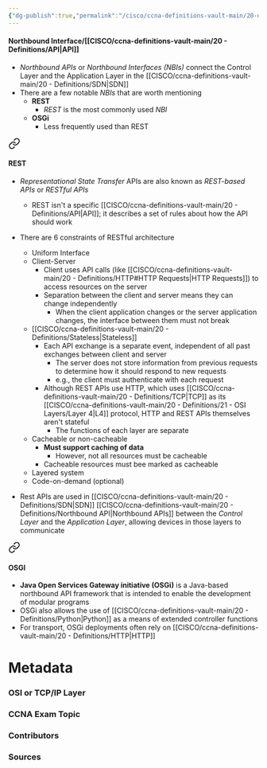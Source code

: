 ```yaml
---
{"dg-publish":true,"permalink":"/cisco/ccna-definitions-vault-main/20-definitions/northbound-api/","tags":["defs_ccna"]}
---
```


#### Northbound Interface/[[CISCO/ccna-definitions-vault-main/20 - Definitions/API\|API]]
- *Northbound APIs* or *Northbound Interfaces (NBIs)* connect the Control Layer and the Application Layer in the [[CISCO/ccna-definitions-vault-main/20 - Definitions/SDN\|SDN]]
- There are a few notable *NBIs* that are worth mentioning
	- **REST**
		- *REST* is the most commonly used *NBI*
	- **OSGi**
		- Less frequently used than REST


<div class="transclusion internal-embed is-loaded"><a class="markdown-embed-link" href="/cisco/ccna-definitions-vault-main/20-definitions/rest/#rest" aria-label="Open link"><svg xmlns="http://www.w3.org/2000/svg" width="24" height="24" viewBox="0 0 24 24" fill="none" stroke="currentColor" stroke-width="2" stroke-linecap="round" stroke-linejoin="round" class="svg-icon lucide-link"><path d="M10 13a5 5 0 0 0 7.54.54l3-3a5 5 0 0 0-7.07-7.07l-1.72 1.71"></path><path d="M14 11a5 5 0 0 0-7.54-.54l-3 3a5 5 0 0 0 7.07 7.07l1.71-1.71"></path></svg></a><div class="markdown-embed">



#### REST
- *Representational State Transfer* APIs are also known as *REST-based APIs* or *RESTful APIs*
	- REST isn't a specific [[CISCO/ccna-definitions-vault-main/20 - Definitions/API\|API]]; it describes a set of rules about how the API should work
- There are 6 constraints of RESTful architecture
	- Uniform Interface
	- Client-Server
		- Client uses API calls (like [[CISCO/ccna-definitions-vault-main/20 - Definitions/HTTP#HTTP Requests\|HTTP Requests]]) to access resources on the server
		- Separation between the client and server means they can change independently
			- When the client application changes or the server application changes, the interface between them must not break
	- [[CISCO/ccna-definitions-vault-main/20 - Definitions/Stateless\|Stateless]]
		- Each API exchange is a separate event, independent of all past exchanges between client and server
			- The server does not store information from previous requests to determine how it should respond to new requests
			- e.g., the client must authenticate with each request
		- Although REST APIs use HTTP, which uses [[CISCO/ccna-definitions-vault-main/20 - Definitions/TCP\|TCP]] as its [[CISCO/ccna-definitions-vault-main/20 - Definitions/21 - OSI Layers/Layer 4\|L4]] protocol, HTTP and REST APIs themselves aren't stateful
			- The functions of each layer are separate
	- Cacheable or non-cacheable
		- **Must support caching of data**
			- However, not all resources must be cacheable
		- Cacheable resources must bee marked as cacheable
	- Layered system
	- Code-on-demand (optional)




- Rest APIs are used in [[CISCO/ccna-definitions-vault-main/20 - Definitions/SDN\|SDN]] [[CISCO/ccna-definitions-vault-main/20 - Definitions/Northbound API\|Northbound APIs]] between the *Control Layer* and the *Application Layer*, allowing devices in those layers to communicate








</div></div>


<div class="transclusion internal-embed is-loaded"><a class="markdown-embed-link" href="/cisco/ccna-definitions-vault-main/20-definitions/os-gi/#osgi" aria-label="Open link"><svg xmlns="http://www.w3.org/2000/svg" width="24" height="24" viewBox="0 0 24 24" fill="none" stroke="currentColor" stroke-width="2" stroke-linecap="round" stroke-linejoin="round" class="svg-icon lucide-link"><path d="M10 13a5 5 0 0 0 7.54.54l3-3a5 5 0 0 0-7.07-7.07l-1.72 1.71"></path><path d="M14 11a5 5 0 0 0-7.54-.54l-3 3a5 5 0 0 0 7.07 7.07l1.71-1.71"></path></svg></a><div class="markdown-embed">



#### OSGI
- **Java Open Services Gateway initiative (OSGi)** is a Java-based northbound API framework that is intended to enable the development of modular programs
- OSGi also allows the use of [[CISCO/ccna-definitions-vault-main/20 - Definitions/Python\|Python]] as a means of extended controller functions
- For transport, OSGi deployments often rely on [[CISCO/ccna-definitions-vault-main/20 - Definitions/HTTP\|HTTP]]







</div></div>





# Metadata
### OSI or TCP/IP Layer

### CCNA Exam Topic

### Contributors

### Sources
